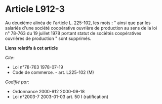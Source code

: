 # Article L912-3

Au deuxième alinéa de l'article L. 225-102, les mots : " ainsi que par les salariés d'une société coopérative ouvrière de
production au sens de la loi n° 78-763 du 19 juillet 1978 portant statut de sociétés coopératives ouvrières de production "
sont supprimés.

**Liens relatifs à cet article**

_Cite_:

  - Loi n°78-763 1978-07-19
  - Code de commerce. - art. L225-102 (M)

_Codifié par_:

  - Ordonnance 2000-912 2000-09-18
  - Loi n°2003-7 2003-01-03 art. 50 I (ratification)
